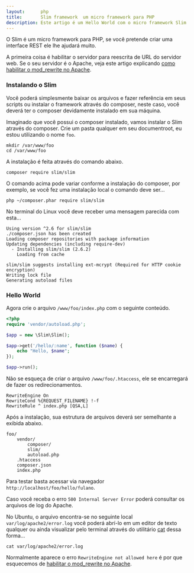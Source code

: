```yaml
---
layout:      php
title:       Slim framework  um micro framework para PHP
description: Este artigo é um Hello World com o micro framework Slim
---
```


O Slim é um micro framework para PHP, se você pretende criar uma interface REST ele lhe ajudará muito.

A primeira coisa é habilitar o servidor para reescrita de URL do servidor web. Se o seu servidor é o Apache, veja este
artigo explicando [como habilitar o mod_rewrite no Apache](/linux/apache-habilitar-mod_rewrite-no-apache-mod/).


### Instalando o Slim

Você poderá simplesmente baixar os arquivos e fazer referência em seus scripts ou instalar o framework através do
composer, neste caso, você deverá ter o composer devidamente instalado em sua máquina.

Imaginado que você possui o composer instalado, vamos instalar o Slim através do composer. Crie um pasta qualquer em
seu documentroot, eu estou utilizando o nome `foo`. 

    mkdir /var/www/foo
    cd /var/www/foo

A instalação é feita através do comando abaixo.

    composer require slim/slim

O comando acima pode variar conforme a instalação do composer, por exemplo, se você fez uma instalação local o comando
deve ser...

    php ~/composer.phar require slim/slim

No terminal do Linux você deve receber uma mensagem parecida com esta...

    Using version ^2.6 for slim/slim
    ./composer.json has been created
    Loading composer repositories with package information
    Updating dependencies (including require-dev)
      - Installing slim/slim (2.6.2)
        Loading from cache

    slim/slim suggests installing ext-mcrypt (Required for HTTP cookie encryption)
    Writing lock file
    Generating autoload files



### Hello World

Agora crie o arquivo `/www/foo/index.php` com o seguinte conteúdo.

```php
<?php
require 'vendor/autoload.php';

$app = new \Slim\Slim();

$app->get('/hello/:name', function ($name) {
    echo "Hello, $name";
});

$app->run();
```

Não se esqueça de criar o arquivo `/www/foo/.htaccess`, ele se encarregará de fazer os redirecionamentos.

    RewriteEngine On
    RewriteCond %{REQUEST_FILENAME} !-f
    RewriteRule ^ index.php [QSA,L]

Após a instalação, sua estrutura de arquivos deverá ser semelhante a exibida abaixo.

    foo/
        vendor/
            composer/
            slim/
            autoload.php
        .htaccess
        composer.json
        index.php

Para testar  basta acessar via navegador `http://localhost/foo/hello/fulano`.

Caso você receba o erro `500 Internal Server Error` poderá consultar os arquivos de log do Apache. 

No Ubuntu, o arquivo encontra-se no seguinte local `var/log/apache2/error.log` você poderá abrí-lo em um editor de texto qualquer ou ainda
visualizar pelo terminal através do utilitário [cat](/linux/utilitario-cat/) dessa forma...

    cat var/log/apache2/error.log

Normalmente aparece o erro `RewriteEngine not allowed here` é por que esquecemos de 
[habilitar o mod_rewrite no Apache](/linux/apache-habilitar-mod_rewrite-no-apache-mod/).

